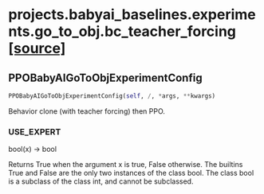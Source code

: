 # projects.babyai_baselines.experiments.go_to_obj.bc_teacher_forcing [[source]](https://github.com/allenai/allenact/tree/master/projects/babyai_baselines/experiments/go_to_obj/bc_teacher_forcing.py)

## PPOBabyAIGoToObjExperimentConfig
```python
PPOBabyAIGoToObjExperimentConfig(self, /, *args, **kwargs)
```
Behavior clone (with teacher forcing) then PPO.
### USE_EXPERT
bool(x) -> bool

Returns True when the argument x is true, False otherwise.
The builtins True and False are the only two instances of the class bool.
The class bool is a subclass of the class int, and cannot be subclassed.
